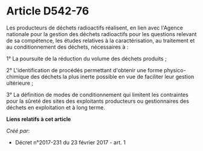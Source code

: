 # Article D542-76

Les producteurs de déchets radioactifs réalisent, en lien avec l'Agence nationale pour la gestion des déchets radioactifs
pour les questions relevant de sa compétence, les études relatives à la caractérisation, au traitement et au conditionnement
des déchets, nécessaires à :

1° La poursuite de la réduction du volume des déchets produits ;

2° L'identification de procédés permettant d'obtenir une forme physico-chimique des déchets la plus inerte possible en vue de
faciliter leur gestion ultérieure ;

3° La définition de modes de conditionnement qui limitent les contraintes pour la sûreté des sites des exploitants
producteurs ou gestionnaires des déchets en exploitation et à long terme.

**Liens relatifs à cet article**

_Créé par_:

  - Décret n°2017-231 du 23 février 2017 - art. 1
